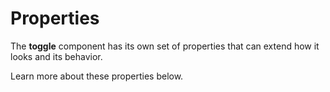 # Properties

The **toggle** component has its own set of properties that can extend how it looks and its behavior. 

Learn more about these properties below.